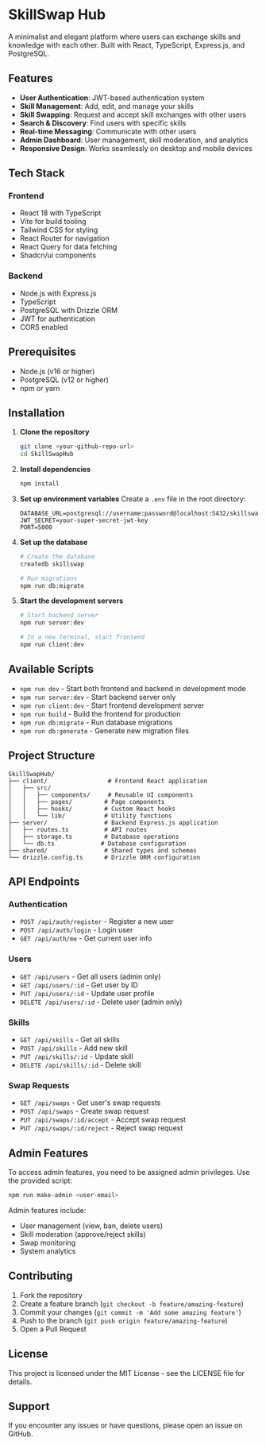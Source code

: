 # SkillSwap Hub

A minimalist and elegant platform where users can exchange skills and knowledge with each other. Built with React, TypeScript, Express.js, and PostgreSQL.

## Features

- **User Authentication**: JWT-based authentication system
- **Skill Management**: Add, edit, and manage your skills
- **Skill Swapping**: Request and accept skill exchanges with other users
- **Search & Discovery**: Find users with specific skills
- **Real-time Messaging**: Communicate with other users
- **Admin Dashboard**: User management, skill moderation, and analytics
- **Responsive Design**: Works seamlessly on desktop and mobile devices

## Tech Stack

### Frontend
- React 18 with TypeScript
- Vite for build tooling
- Tailwind CSS for styling
- React Router for navigation
- React Query for data fetching
- Shadcn/ui components

### Backend
- Node.js with Express.js
- TypeScript
- PostgreSQL with Drizzle ORM
- JWT for authentication
- CORS enabled

## Prerequisites

- Node.js (v16 or higher)
- PostgreSQL (v12 or higher)
- npm or yarn

## Installation

1. **Clone the repository**
   ```bash
   git clone <your-github-repo-url>
   cd SkillSwapHub
   ```

2. **Install dependencies**
   ```bash
   npm install
   ```

3. **Set up environment variables**
   Create a `.env` file in the root directory:
   ```env
   DATABASE_URL=postgresql://username:password@localhost:5432/skillswap
   JWT_SECRET=your-super-secret-jwt-key
   PORT=5000
   ```

4. **Set up the database**
   ```bash
   # Create the database
   createdb skillswap
   
   # Run migrations
   npm run db:migrate
   ```

5. **Start the development servers**
   ```bash
   # Start backend server
   npm run server:dev
   
   # In a new terminal, start frontend
   npm run client:dev
   ```

## Available Scripts

- `npm run dev` - Start both frontend and backend in development mode
- `npm run server:dev` - Start backend server only
- `npm run client:dev` - Start frontend development server
- `npm run build` - Build the frontend for production
- `npm run db:migrate` - Run database migrations
- `npm run db:generate` - Generate new migration files

## Project Structure

```
SkillSwapHub/
├── client/                 # Frontend React application
│   ├── src/
│   │   ├── components/     # Reusable UI components
│   │   ├── pages/         # Page components
│   │   ├── hooks/         # Custom React hooks
│   │   └── lib/           # Utility functions
├── server/                # Backend Express.js application
│   ├── routes.ts          # API routes
│   ├── storage.ts         # Database operations
│   └── db.ts             # Database configuration
├── shared/                # Shared types and schemas
└── drizzle.config.ts      # Drizzle ORM configuration
```

## API Endpoints

### Authentication
- `POST /api/auth/register` - Register a new user
- `POST /api/auth/login` - Login user
- `GET /api/auth/me` - Get current user info

### Users
- `GET /api/users` - Get all users (admin only)
- `GET /api/users/:id` - Get user by ID
- `PUT /api/users/:id` - Update user profile
- `DELETE /api/users/:id` - Delete user (admin only)

### Skills
- `GET /api/skills` - Get all skills
- `POST /api/skills` - Add new skill
- `PUT /api/skills/:id` - Update skill
- `DELETE /api/skills/:id` - Delete skill

### Swap Requests
- `GET /api/swaps` - Get user's swap requests
- `POST /api/swaps` - Create swap request
- `PUT /api/swaps/:id/accept` - Accept swap request
- `PUT /api/swaps/:id/reject` - Reject swap request

## Admin Features

To access admin features, you need to be assigned admin privileges. Use the provided script:

```bash
npm run make-admin <user-email>
```

Admin features include:
- User management (view, ban, delete users)
- Skill moderation (approve/reject skills)
- Swap monitoring
- System analytics

## Contributing

1. Fork the repository
2. Create a feature branch (`git checkout -b feature/amazing-feature`)
3. Commit your changes (`git commit -m 'Add some amazing feature'`)
4. Push to the branch (`git push origin feature/amazing-feature`)
5. Open a Pull Request

## License

This project is licensed under the MIT License - see the LICENSE file for details.

## Support

If you encounter any issues or have questions, please open an issue on GitHub. 